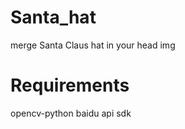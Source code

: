 # Santa_hat
merge Santa Claus hat in your head img
# Requirements
   opencv-python
   baidu api sdk
